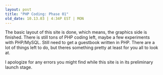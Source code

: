 ```yaml
---
layout: post
title: "PHP Coding: Phase 01"
old_date: 10.13.03 | 4:34P EST | MON
---
```


The basic layout of this site is done, which means, the graphics side is
finished. There is still tons of PHP coding left, maybe a few experiments with
PHP/MySQL. Still need to get a guestbook written in PHP. There are a lot of
things left to do, but theres something pretty at least for you all to look
at.

I apologize for any errors you might find while this site is in its
preliminary launch stage.

